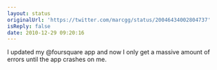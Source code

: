 ```yaml
---
layout: status
originalUrl: 'https://twitter.com/marcgg/status/20046434002804737'
isReply: false
date: 2010-12-29 09:20:16
---
```


I updated my @foursquare app and now I only get a massive amount of errors until the app crashes on me.
